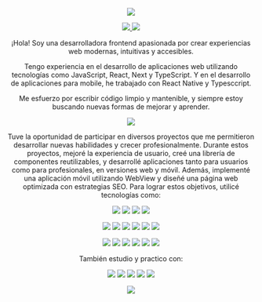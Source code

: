 <p align='center'>
   <img src="https://capsule-render.vercel.app/api?type=waving&color=auto&height=300&section=header&text=Lucia%20Aldana&fontSize=40&desc=Frontend%20Developer&descSize=20&theme=cobalt"/>
</p>
<p align='center'>
   <a href='https://www.linkedin.com/in/luciaaldanacastillo' target='_blank'>
      <img src='https://img.shields.io/badge/LinkedIn-0077B5?style=flat&logo=linkedin&logoColor=white' />
   </a>
   <a href='https://stackoverflow.com/users/19827435/lucia-aldana' target='_blank'>
      <img src='https://img.shields.io/badge/Stack_Overflow-F58025?style=flat&logo=stack-overflow&logoColor=white' />
   </a>

</p>
<p align='center'>
  ¡Hola! Soy una desarrolladora frontend apasionada por crear experiencias web modernas, intuitivas y accesibles. 
</p>
<p align='center'>
  Tengo experiencia en el desarrollo de aplicaciones web utilizando tecnologías como JavaScript, React, Next y TypeScript. Y en el desarrollo de aplicaciones para mobile, he trabajado con React Native y Typesccript.
</p>
<p align='center'>
  Me esfuerzo por escribir código limpio y mantenible, y siempre estoy buscando nuevas formas de mejorar y aprender.
</p>
<p align='center'>
   <img src="https://capsule-render.vercel.app/api?type=soft&color=auto&height=48&section=header&text=Stack&fontSize=24&theme=cobalt"/>
</p>
<p align='center'>
  Tuve la oportunidad de participar en diversos proyectos que me permitieron desarrollar nuevas habilidades y crecer profesionalmente. Durante estos proyectos, mejoré la experiencia de usuario, creé una librería de componentes reutilizables, y desarrollé aplicaciones tanto para usuarios como para profesionales, en versiones web y móvil. Además, implementé una aplicación móvil utilizando WebView y diseñé una página web optimizada con estrategias SEO. Para lograr estos objetivos, utilicé tecnologías como:
</p>
<p align='center'>
  <img src="https://img.shields.io/badge/React-61DAFB?style=flat&logo=react&logoColor=white"/>
  <img src="https://img.shields.io/badge/React%20Native-61DAFB?style=flat&logo=react&logoColor=white"/>
  <img src="https://img.shields.io/badge/Next.js-000000?style=flat&logo=nextdotjs&logoColor=white"/>
  <img src="https://img.shields.io/badge/TypeScript-3178C6?style=flat&logo=typescript&logoColor=white"/>
</p>
<p align='center'>
  <img src="https://img.shields.io/badge/Storybook-FF4785?style=flat&logo=storybook&logoColor=white"/>
  <img src="https://img.shields.io/badge/I18Next-26A69A?style=flat&logo=i18next&logoColor=white"/>
  <img src="https://img.shields.io/badge/WebView-4285F4?style=flat&logo=googlechrome&logoColor=white"/>
  <img src="https://img.shields.io/badge/Redux-764ABC?style=flat&logo=redux&logoColor=white"/>
  <img src="https://img.shields.io/badge/React%20Hook%20Form-EC5990?style=flat&logo=reacthookform&logoColor=white"/>
  <img src="https://img.shields.io/badge/Mapbox-000000?style=flat&logo=mapbox&logoColor=white"/>
</p>
<p align='center'>
  <img src="https://img.shields.io/badge/Material%20UI-0081CB?style=flat&logo=material-ui&logoColor=white"/>
  <img src="https://img.shields.io/badge/Sass-CC6699?style=flat&logo=sass&logoColor=white"/>
  <img src="https://img.shields.io/badge/CSS%20Modules-000000?style=flat&logo=css3&logoColor=white"/>
  <img src="https://img.shields.io/badge/Firebase-FFCA28?style=flat&logo=firebase&logoColor=white"/>
  <img src="https://img.shields.io/badge/Node.js-339933?style=flat&logo=nodedotjs&logoColor=white"/>
  <img src="https://img.shields.io/badge/Express-000000?style=flat&logo=express&logoColor=white"/>
</p>
<p align='center'>
  También estudio y practico con:
</p>
<p align='center'>
  <img src="https://img.shields.io/badge/Styled%20Components-DB7093?style=flat&logo=styled-components&logoColor=white"/>
  <img src="https://img.shields.io/badge/Tailwind%20CSS-38B2AC?style=flat&logo=tailwind-css&logoColor=white"/>
  <img src="https://img.shields.io/badge/MongoDB-47A248?style=flat&logo=mongodb&logoColor=white"/>
  <img src="https://img.shields.io/badge/Figma-F24E1E?style=flat&logo=figma&logoColor=white"/>
  <img src="https://img.shields.io/badge/OpenAI-412991?style=flat&logo=openai&logoColor=white"/>
</p>
<p align='center'>
   <img src="https://capsule-render.vercel.app/api?type=waving&color=auto&height=150&section=footer&theme=cobalt"/>
</p>



